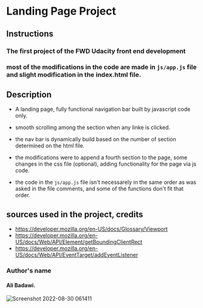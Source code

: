 # Landing Page Project

## Instructions

### The first project of the FWD Udacity front end development

### most of the modifications in the code are made in `js/app.js` file and slight modification in the index.html file.



## Description

- A landing page, fully functional navigation bar built by javascript code only.

- smooth scrolling among the section when any linke is clicked. 

- the nav bar is dynamically build based on the number of section determined on the html file.

- the modifications were to append a fourth section to the page, some changes in the css file (optional), adding functionality for the page via js code.

- the code in the `js/app.js` file isn't necessarely in the same order as was asked in the file comments, and some of the functions don't fit that order.

## sources used in the project, credits
- https://developer.mozilla.org/en-US/docs/Glossary/Viewport
- https://developer.mozilla.org/en-US/docs/Web/API/Element/getBoundingClientRect
- https://developer.mozilla.org/en-US/docs/Web/API/EventTarget/addEventListener

### Author's name 
#### Ali Badawi.

![Screenshot 2022-08-30 061411](https://user-images.githubusercontent.com/85761467/187595987-de4b8eed-3eac-4017-97f0-6c30ab5dd5d3.png)

